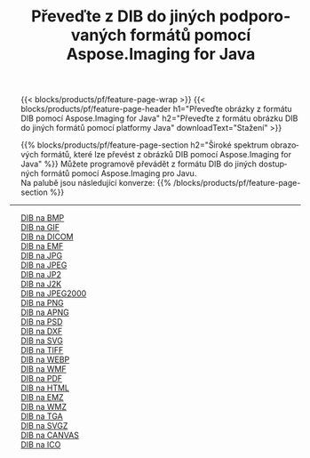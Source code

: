 ﻿---
title: Převeďte z DIB do jiných podporovaných formátů pomocí Aspose.Imaging for Java 
weight: 3920
url: /cs/java/conversion/from/dib 
lang: cs
langdirlevel: 2
locales: zh-hans,ja,it,ru,de,es,fr,nl,id,lt,pl,pt,vi,tr,ko,zh-hant,ar,hi,th,sv,cs,uk,he
description: Aspose.Imaging lze snadno převést z formátu DIB do jiných formátů pomocí platformy Java
---

{{< blocks/products/pf/feature-page-wrap >}}
{{< blocks/products/pf/feature-page-header h1="Převeďte obrázky z formátu DIB pomocí Aspose.Imaging for Java" h2="Převeďte z formátu obrázku DIB do jiných formátů pomocí platformy Java" downloadText="Stažení" >}}


{{% blocks/products/pf/feature-page-section  h2="Široké spektrum obrazových formátů, které lze převést z obrázků DIB pomocí Aspose.Imaging for Java" %}}
Můžete programově převádět z formátu DIB do jiných dostupných formátů pomocí
Aspose.Imaging pro Javu.
<br/>
Na palubě jsou následující konverze:
{{% /blocks/products/pf/feature-page-section %}}
<div class="container-fluid productfamilypage bg-gray">
    <div class="convertypes bg-gray agp-content section">
        <div class="container">
		<hr style="margin-left:-20px;"/>
		<div class="row other-converters">
		    <div class='col-md-2 other-converter remove-lp remove-rp'><a href="/imaging/cs/java/conversion/dib-to-bmp" >DIB na BMP</a></div><div class='col-md-2 other-converter remove-lp remove-rp'><a href="/imaging/cs/java/conversion/dib-to-gif" >DIB na GIF</a></div><div class='col-md-2 other-converter remove-lp remove-rp'><a href="/imaging/cs/java/conversion/dib-to-dicom" >DIB na DICOM</a></div><div class='col-md-2 other-converter remove-lp remove-rp'><a href="/imaging/cs/java/conversion/dib-to-emf" >DIB na EMF</a></div><div class='col-md-2 other-converter remove-lp remove-rp'><a href="/imaging/cs/java/conversion/dib-to-jpg" >DIB na JPG</a></div><div class='col-md-2 other-converter remove-lp remove-rp'><a href="/imaging/cs/java/conversion/dib-to-jpeg" >DIB na JPEG</a></div><div class='col-md-2 other-converter remove-lp remove-rp'><a href="/imaging/cs/java/conversion/dib-to-jp2" >DIB na JP2</a></div><div class='col-md-2 other-converter remove-lp remove-rp'><a href="/imaging/cs/java/conversion/dib-to-j2k" >DIB na J2K</a></div><div class='col-md-2 other-converter remove-lp remove-rp'><a href="/imaging/cs/java/conversion/dib-to-jpeg2000" >DIB na JPEG2000</a></div><div class='col-md-2 other-converter remove-lp remove-rp'><a href="/imaging/cs/java/conversion/dib-to-png" >DIB na PNG</a></div><div class='col-md-2 other-converter remove-lp remove-rp'><a href="/imaging/cs/java/conversion/dib-to-apng" >DIB na APNG</a></div><div class='col-md-2 other-converter remove-lp remove-rp'><a href="/imaging/cs/java/conversion/dib-to-psd" >DIB na PSD</a></div><div class='col-md-2 other-converter remove-lp remove-rp'><a href="/imaging/cs/java/conversion/dib-to-dxf" >DIB na DXF</a></div><div class='col-md-2 other-converter remove-lp remove-rp'><a href="/imaging/cs/java/conversion/dib-to-svg" >DIB na SVG</a></div><div class='col-md-2 other-converter remove-lp remove-rp'><a href="/imaging/cs/java/conversion/dib-to-tiff" >DIB na TIFF</a></div><div class='col-md-2 other-converter remove-lp remove-rp'><a href="/imaging/cs/java/conversion/dib-to-webp" >DIB na WEBP</a></div><div class='col-md-2 other-converter remove-lp remove-rp'><a href="/imaging/cs/java/conversion/dib-to-wmf" >DIB na WMF</a></div><div class='col-md-2 other-converter remove-lp remove-rp'><a href="/imaging/cs/java/conversion/dib-to-pdf" >DIB na PDF</a></div><div class='col-md-2 other-converter remove-lp remove-rp'><a href="/imaging/cs/java/conversion/dib-to-html" >DIB na HTML</a></div><div class='col-md-2 other-converter remove-lp remove-rp'><a href="/imaging/cs/java/conversion/dib-to-emz" >DIB na EMZ</a></div><div class='col-md-2 other-converter remove-lp remove-rp'><a href="/imaging/cs/java/conversion/dib-to-wmz" >DIB na WMZ</a></div><div class='col-md-2 other-converter remove-lp remove-rp'><a href="/imaging/cs/java/conversion/dib-to-tga" >DIB na TGA</a></div><div class='col-md-2 other-converter remove-lp remove-rp'><a href="/imaging/cs/java/conversion/dib-to-svgz" >DIB na SVGZ</a></div><div class='col-md-2 other-converter remove-lp remove-rp'><a href="/imaging/cs/java/conversion/dib-to-canvas" >DIB na CANVAS</a></div><div class='col-md-2 other-converter remove-lp remove-rp'><a href="/imaging/cs/java/conversion/dib-to-ico" >DIB na ICO</a></div>
                </div>
        </div>
    </div>
</div>
<br/>

